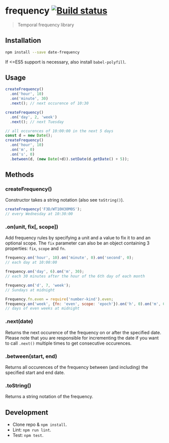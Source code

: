 frequency [![Build status](https://api.travis-ci.org/smhg/date-frequency-js.png)](https://travis-ci.org/smhg/date-frequency-js)
=========
> Temporal frequency library

## Installation
```sh
npm install --save date-frequency
```
If <=ES5 support is necessary, also install `babel-polyfill`.

## Usage
```javascript
createFrequency()
  .on('hour', 10)
  .on('minute', 30)
  .next(); // next occurence of 10:30

createFrequency()
  .on('day', 2, 'week')
  .next(); // next Tuesday

// all occurences of 10:00:00 in the next 5 days
const d = new Date();
createFrequency()
  .on('hour', 10)
  .on('m', 0)
  .on('s', 0)
  .between(d, (new Date(+d)).setDate(d.getDate() + 5));
```

## Methods
### createFrequency()
Constructor takes a string notation (also see `toString()`).
```javascript
createFrequency('F3D/WT10H30M0S');
// every Wednesday at 10:30:00
```

### .on(unit, fix[, scope])
Add frequency rules by specifying a unit and a value to fix it to and an optional scope.
The `fix` parameter can also be an object containing 3 properties: `fix`, `scope` and `fn`.
```javascript
frequency.on('hour', 10).on('minute', 0).on('second', 0);
// each day at 10:00:00

frequency.on('day', 6).on('m', 30);
// each 30 minutes after the hour of the 6th day of each month

frequency.on('d', 7, 'week');
// Sundays at midnight

Frequency.fn.even = require('number-kind').even;
frequency.on('week', {fn: 'even', scope: 'epoch'}).on('h', 0).on('m', 0).on('s', 0);
// days of even weeks at midnight
```

### .next(date)
Returns the next occurence of the frequency on or after the specified date. Please note that you are responsible for incrementing the date if you want to call `.next()` multiple times to get consecutive occurences.

### .between(start, end)
Returns all occurences of the frequency between (and including) the specified start and end date.

### .toString()
Returns a string notation of the frequency.

## Development
* Clone repo & `npm install`.
* Lint: `npm run lint`.
* Test: `npm test`.
